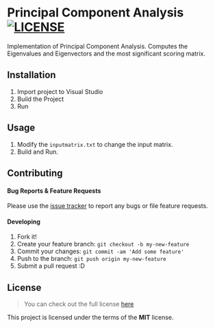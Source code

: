 # Principal Component Analysis [![LICENSE](https://img.shields.io/github/license/mashape/apistatus.svg)](https://github.com/anish-shekhawat/cs266-pca#license)

Implementation of Principal Component Analysis.
Computes the Eigenvalues and Eigenvectors and the most significant scoring matrix.

## Installation

1. Import project to Visual Studio
2. Build the Project
3. Run

## Usage

1. Modify the `inputmatrix.txt` to change the input matrix.
2. Build and Run.

## Contributing

#### Bug Reports & Feature Requests

Please use the [issue tracker](https://github.com/anish-shekhawat/cs266-pca/issues) to report any bugs or file feature requests.

#### Developing

1. Fork it!
2. Create your feature branch: `git checkout -b my-new-feature`
3. Commit your changes: `git commit -am 'Add some feature'`
4. Push to the branch: `git push origin my-new-feature`
5. Submit a pull request :D

## License

>You can check out the full license [here](https://github.com/anish-shekhawat/cs266-pca/blob/master/LICENSE)

This project is licensed under the terms of the **MIT** license.
